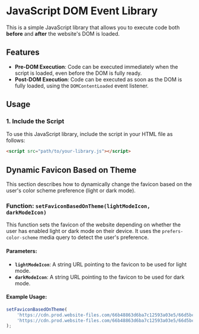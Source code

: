 # JavaScript DOM Event Library

This is a simple JavaScript library that allows you to execute code both **before** and **after** the website's DOM is loaded.

## Features

- **Pre-DOM Execution**: Code can be executed immediately when the script is loaded, even before the DOM is fully ready.
- **Post-DOM Execution**: Code can be executed as soon as the DOM is fully loaded, using the `DOMContentLoaded` event listener.

## Usage

### 1. Include the Script

To use this JavaScript library, include the script in your HTML file as follows:

```html
<script src="path/to/your-library.js"></script>
```
## Dynamic Favicon Based on Theme

This section describes how to dynamically change the favicon based on the user's color scheme preference (light or dark mode).

### Function: `setFaviconBasedOnTheme(lightModeIcon, darkModeIcon)`

This function sets the favicon of the website depending on whether the user has enabled light or dark mode on their device. It uses the `prefers-color-scheme` media query to detect the user's preference.

#### Parameters:
- **`lightModeIcon`**: A string URL pointing to the favicon to be used for light mode.
- **`darkModeIcon`**: A string URL pointing to the favicon to be used for dark mode.

#### Example Usage:

```javascript
setFaviconBasedOnTheme(
    'https://cdn.prod.website-files.com/66b48863d6ba7c12593a03e5/66d5bcb6b0b3a125ce117c5f_render-studio-256-black.png',
    'https://cdn.prod.website-files.com/66b48863d6ba7c12593a03e5/66d5bcb6a839ec800fa8dece_render-studio-256png.png'
);
```
